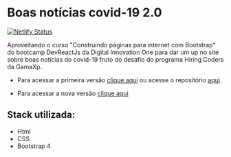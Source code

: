 # Boas notícias covid-19 2.0

[![Netlify Status](https://api.netlify.com/api/v1/badges/5d9e7676-0460-4113-b991-146fd6952a0b/deploy-status)](https://app.netlify.com/sites/boasnoticiascovid-19-2/deploys)

Aproveitando o curso "Construindo páginas para internet com Bootstrap" do bootcamp DevReactJs da Digital Innovation One para dar um up no site sobre boas notícias do covid-19 fruto do desafio do programa Hiring Coders da GamaXp.

- Para acessar a primeira versão [clique aqui](https://boasnoticiassobrecovid19.netlify.app/) ou acesse o repositório [aqui](https://github.com/emanuelgustavo/gamax-challenge-covid19).
 
- Para acessar a nova versão [clique aqui](https://boasnoticiascovid-19-2.netlify.app/)
 
 ## Stack utilizada:
 
- Html
- CSS
- Bootstrap 4

